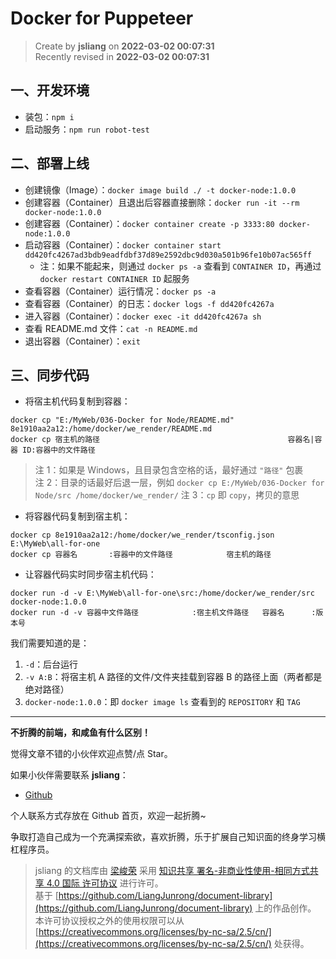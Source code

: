 Docker for Puppeteer
===

> Create by **jsliang** on **2022-03-02 00:07:31**  
> Recently revised in **2022-03-02 00:07:31**

## 一、开发环境

* 装包：`npm i`
* 启动服务：`npm run robot-test`

## 二、部署上线

* 创建镜像（Image）：`docker image build ./ -t docker-node:1.0.0`
* 创建容器（Container）且退出后容器直接删除：`docker run -it --rm docker-node:1.0.0`
* 创建容器（Container）：`docker container create -p 3333:80 docker-node:1.0.0`
* 启动容器（Container）：`docker container start dd420fc4267ad3bdb9eadfdbf37d89e2592dbc9d030a501b96fe10b07ac565ff`
  * 注：如果不能起来，则通过 `docker ps -a` 查看到 `CONTAINER ID`，再通过 `docker restart CONTAINER ID` 起服务
* 查看容器（Container）运行情况：`docker ps -a`
* 查看容器（Container）的日志：`docker logs -f dd420fc4267a`
* 进入容器（Container）：`docker exec -it dd420fc4267a sh`
* 查看 README.md 文件：`cat -n README.md`
* 退出容器（Container）：`exit`

## 三、同步代码

* 将宿主机代码复制到容器：

```shell
docker cp "E:/MyWeb/036-Docker for Node/README.md" 8e1910aa2a12:/home/docker/we_render/README.md
docker cp 宿主机的路径                                          容器名|容器 ID:容器中的文件路径
```

> 注 1：如果是 Windows，且目录包含空格的话，最好通过 `"路径"` 包裹  
> 注 2：目录的话最好后退一层，例如 `docker cp E:/MyWeb/036-Docker for Node/src /home/docker/we_render/`
> 注 3：`cp` 即 `copy`，拷贝的意思

* 将容器代码复制到宿主机：

```shell
docker cp 8e1910aa2a12:/home/docker/we_render/tsconfig.json E:\MyWeb\all-for-one
docker cp 容器名       :容器中的文件路径            宿主机的路径
```

* 让容器代码实时同步宿主机代码：

```shell
docker run -d -v E:\MyWeb\all-for-one\src:/home/docker/we_render/src docker-node:1.0.0
docker run -d -v 容器中文件路径            :宿主机文件路径   容器名      :版本号
```

我们需要知道的是：

1. `-d`：后台运行
2. `-v A:B`：将宿主机 A 路径的文件/文件夹挂载到容器 B 的路径上面（两者都是绝对路径）
3. `docker-node:1.0.0`：即 `docker image ls` 查看到的 `REPOSITORY` 和 `TAG`

---

**不折腾的前端，和咸鱼有什么区别！**

觉得文章不错的小伙伴欢迎点赞/点 Star。

如果小伙伴需要联系 **jsliang**：

* [Github](https://github.com/LiangJunrong/document-library)

个人联系方式存放在 Github 首页，欢迎一起折腾~

争取打造自己成为一个充满探索欲，喜欢折腾，乐于扩展自己知识面的终身学习横杠程序员。

> jsliang 的文档库由 [梁峻荣](https://github.com/LiangJunrong) 采用 [知识共享 署名-非商业性使用-相同方式共享 4.0 国际 许可协议](http://creativecommons.org/licenses/by-nc-sa/4.0/) 进行许可。<br/>基于 [https://github.com/LiangJunrong/document-library](https://github.com/LiangJunrong/document-library) 上的作品创作。<br/>本许可协议授权之外的使用权限可以从 [https://creativecommons.org/licenses/by-nc-sa/2.5/cn/](https://creativecommons.org/licenses/by-nc-sa/2.5/cn/) 处获得。

